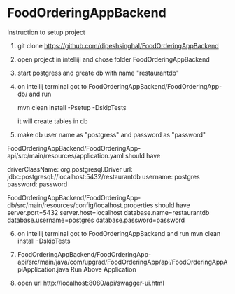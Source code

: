 # FoodOrderingAppBackend

Instruction to setup project

1. git clone https://github.com/dipeshsinghal/FoodOrderingAppBackend

2. open project in intelliji and chose folder FoodOrderingAppBackend

3. start postgress and greate db with name "restaurantdb"

4. on intellij terminal got to FoodOrderingAppBackend/FoodOrderingApp-db/ and run

	mvn clean install -Psetup -DskipTests

	it will create tables in db

5. make db user name as "postgress" and password as "password"

FoodOrderingAppBackend/FoodOrderingApp-api/src/main/resources/application.yaml should have

driverClassName: org.postgresql.Driver
url: jdbc:postgresql://localhost:5432/restaurantdb
username: postgres
password: password


FoodOrderingAppBackend/FoodOrderingApp-db/src/main/resources/config/localhost.properties should have
server.port=5432
server.host=localhost
database.name=restaurantdb
database.username=postgres
database.password=password

6. on intellij terminal got to FoodOrderingAppBackend and run 
	mvn clean install -DskipTests

7. FoodOrderingAppBackend/FoodOrderingApp-api/src/main/java/com/upgrad/FoodOrderingApp/api/FoodOrderingAppApiApplication.java
	Run Above Application

8. open url http://localhost:8080/api/swagger-ui.html
